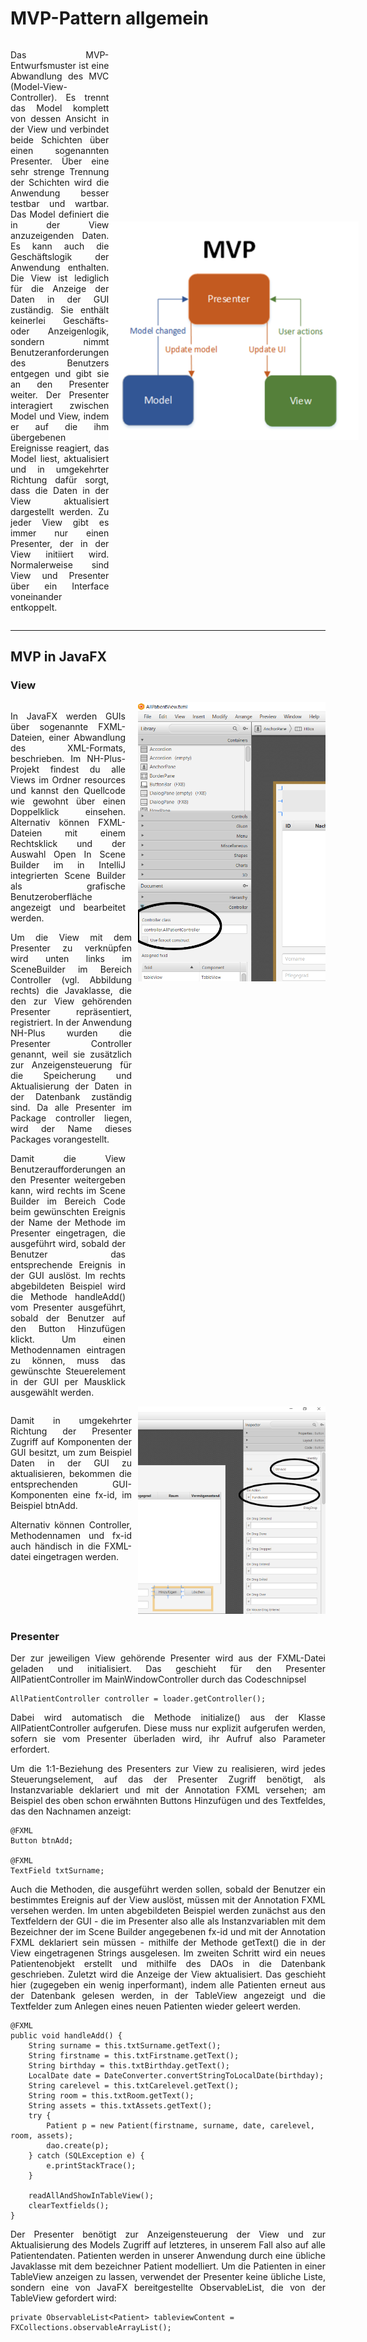 # MVP-Pattern allgemein

<div style="display: flex; align-items: center;">
  <p style="text-align: justify;">Das MVP-Entwurfsmuster ist eine Abwandlung des MVC (Model-View-Controller). Es trennt das Model komplett von dessen Ansicht in der View und verbindet beide Schichten über einen sogenannten Presenter. Über eine sehr strenge Trennung der Schichten wird die Anwendung besser testbar und wartbar. Das Model definiert die in der View anzuzeigenden Daten. Es kann auch die Geschäftslogik der Anwendung enthalten. Die View ist lediglich für die Anzeige der Daten in der GUI zuständig. Sie enthält keinerlei Geschäfts- oder Anzeigenlogik, sondern nimmt Benutzeranforderungen des Benutzers entgegen und gibt sie an den Presenter weiter. Der Presenter interagiert zwischen Model und View, indem er auf die ihm übergebenen Ereignisse reagiert, das Model liest, aktualisiert und in umgekehrter Richtung dafür sorgt, dass die Daten in der View aktualisiert dargestellt werden. Zu jeder View gibt es immer nur einen Presenter, der in der View initiiert wird.  Normalerweise sind View und Presenter über ein Interface voneinander entkoppelt.</p>
  <img src="media/mvp.png" style="width: 400px; margin-right: 20px;">
</div>

---

## MVP in JavaFX

### View
<div style="display: flex; justify-content: space-between; align-items: flex-start;">
    <div></div>
    <div style="flex: 1; text-align: justify;">
        <p style="text-align: justify; margin-right: 10px;">
                In JavaFX werden GUIs über sogenannte FXML-Dateien, einer Abwandlung des XML-Formats, beschrieben. Im NH-Plus-Projekt findest du alle Views im Ordner resources und kannst den Quellcode wie gewohnt über einen Doppelklick einsehen. Alternativ können FXML-Dateien mit einem Rechtsklick und der Auswahl Open In Scene Builder im in IntelliJ integrierten Scene Builder als grafische Benutzeroberfläche angezeigt und bearbeitet werden.
        </p>
        <p style="text-align: justify;">
                Um die View mit dem Presenter zu verknüpfen wird unten links im  SceneBuilder im Bereich Controller (vgl. Abbildung rechts) die Javaklasse, die den zur View gehörenden Presenter repräsentiert, registriert.  In der Anwendung NH-Plus wurden die Presenter Controller genannt, weil sie zusätzlich zur Anzeigensteuerung für die Speicherung und Aktualisierung der Daten in der Datenbank zuständig sind. Da alle Presenter im Package controller liegen, wird der Name dieses Packages vorangestellt.
        </p>
        <p style="text-align: justify; margin-right: 10px;">
                Damit die View Benutzeraufforderungen an den Presenter weitergeben kann, wird rechts im Scene Builder im Bereich Code beim gewünschten Ereignis der Name der Methode im Presenter eingetragen, die ausgeführt wird, sobald der Benutzer das entsprechende Ereignis in der GUI auslöst. Im rechts abgebildeten Beispiel wird die Methode handleAdd() vom Presenter ausgeführt, sobald der Benutzer auf den Button Hinzufügen klickt. Um einen Methodennamen eintragen zu können, muss das gewünschte Steuerelement in der GUI per Mausklick ausgewählt werden.
        </p>
  </div>
    <!-- Rechte Spalte für das Bild -->
  <div>
            <img src="media/mvp2.png" style="width: 300px; margin-left: 10px;">
  </div>
</div>

<div style="display: flex; justify-content: space-between; align-items: flex-start;">
    <div style="flex: 1; text-align: justify;">
        <p style="text-align: justify;">
                Damit in umgekehrter Richtung der Presenter Zugriff auf Komponenten der GUI besitzt, um zum Beispiel Daten in der GUI zu aktualisieren, bekommen die entsprechenden GUI-Komponenten eine fx-id, im Beispiel btnAdd.
        </p>
        <p style="text-align: justify;">
                Alternativ können Controller, Methodennamen und fx-id auch händisch in die FXML-datei eingetragen werden.
        </p>
  </div>
    <!-- Rechte Spalte für das Bild -->
  <div>
            <img src="media/mvp3.png" style="width: 300px; margin-left: 10px;">
  </div>
</div>

### Presenter

<p style="text-align: justify;">Der zur jeweiligen View gehörende Presenter wird aus der FXML-Datei geladen und initialisiert. Das geschieht für den Presenter AllPatientController im MainWindowController durch das Codeschnipsel </p>

```
AllPatientController controller = loader.getController();
```

<p style="text-align: justify;">Dabei wird automatisch die Methode initialize() aus der Klasse AllPatientController aufgerufen. Diese muss nur explizit aufgerufen werden, sofern sie vom Presenter überladen wird, ihr Aufruf also Parameter erfordert.</p>

<p style="text-align: justify;">Um die 1:1-Beziehung des Presenters zur View zu realisieren, wird jedes Steuerungselement, auf das der Presenter Zugriff benötigt, als Instanzvariable deklariert und mit der Annotation FXML versehen; am Beispiel des oben schon erwähnten Buttons Hinzufügen und des  Textfeldes, das den Nachnamen anzeigt:</p>

```
@FXML
Button btnAdd;

@FXML
TextField txtSurname;
```
<p style="text-align: justify;">Auch die Methoden, die ausgeführt werden sollen, sobald der Benutzer ein bestimmtes Ereignis auf der View auslöst, müssen mit der Annotation FXML versehen werden. Im unten abgebildeten Beispiel werden zunächst aus den Textfeldern der GUI - die im Presenter also alle als Instanzvariablen mit dem Bezeichner der im Scene Builder angegebenen fx-id und mit der Annotation FXML deklariert sein müssen - mithilfe der Methode getText() die in der View eingetragenen Strings ausgelesen. Im zweiten Schritt wird ein neues Patientenobjekt erstellt und mithilfe des DAOs in die Datenbank geschrieben. Zuletzt wird die Anzeige der View aktualisiert. Das geschieht hier (zugegeben ein wenig inperformant), indem alle Patienten erneut aus der Datenbank gelesen werden, in der TableView angezeigt und die Textfelder zum Anlegen eines neuen Patienten wieder geleert werden.</p>

```
@FXML
public void handleAdd() {
    String surname = this.txtSurname.getText();
    String firstname = this.txtFirstname.getText();
    String birthday = this.txtBirthday.getText();
    LocalDate date = DateConverter.convertStringToLocalDate(birthday);
    String carelevel = this.txtCarelevel.getText();
    String room = this.txtRoom.getText();
    String assets = this.txtAssets.getText();
    try {
        Patient p = new Patient(firstname, surname, date, carelevel, room, assets);
        dao.create(p);
    } catch (SQLException e) {
        e.printStackTrace();
    }

    readAllAndShowInTableView();
    clearTextfields();
}
```
<p style="text-align: justify;">Der Presenter benötigt zur Anzeigensteuerung der View und zur Aktualisierung des Models Zugriff auf letzteres, in unserem Fall also auf alle Patientendaten. Patienten werden in unserer Anwendung durch eine übliche Javaklasse mit dem bezeichner Patient modelliert. Um die Patienten in einer TableView anzeigen zu lassen, verwendet der Presenter keine übliche Liste, sondern eine von JavaFX bereitgestellte ObservableList, die von der TableView gefordert wird:</p>

```
private ObservableList<Patient> tableviewContent = FXCollections.observableArrayList();
```